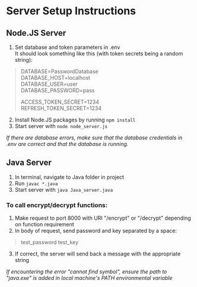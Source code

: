 # Server Setup Instructions

## Node.JS Server
1. Set database and token parameters in .env<br>
It should look something like this (with token secrets being a random string):<br>
>DATABASE=PasswordDatabase<br>
>DATABASE_HOST=localhost<br>
>DATABASE_USER=user<br>
>DATABASE_PASSWORD=pass
>
>ACCESS_TOKEN_SECRET=1234<br>
>REFRESH_TOKEN_SECRET=1234
2. Install Node.JS packages by running `npm install`
3. Start server with `node node_server.js`

*If there are database errors, make sure that the database credentials in .env are correct and that the database is running.*

## Java Server
1. In terminal, navigate to Java folder in project
2. Run `javac *.java`
3. Start server with `java Java_server.java`


### To call encrypt/decrypt functions:
1. Make request to port 8000 with URI "/encrypt" or "/decrypt" depending on function requirement
2. In body of request, send password and key separated by a space:
>test_password test_key
3. If correct, the server will send back a message with the appropriate string

*If encountering the error "cannot find symbol", ensure the path to "java.exe" is added in local machine's PATH environmental variable*
